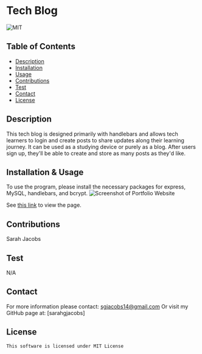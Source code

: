 # Tech Blog
![MIT](https://img.shields.io/badge/license-mit-blue)

## Table of Contents
- [Description](#description)
- [Installation](#installation)
- [Usage](#usage)
- [Contributions](#contributions)
- [Test](#test)
- [Contact](#contact)
- [License](#license)

## Description
This tech blog is designed primarily with handlebars and allows tech learners to login and create posts to share updates along their learning journey. It can be used as a studying device or purely as a blog. After users sign up, they'll be able to create and store as many posts as they'd like.

## Installation & Usage
To use the program, please install the necessary packages for express, MySQL, handlebars, and bcrypt.
![Screenshot of Portfolio Website](./assets/images/Screen%20Shot%202023-02-09%20at%209.22.03%20AM.png "Sarah Jacobs Portfolio")

See [this link]() to view the page.

## Contributions
Sarah Jacobs

## Test
N/A

## Contact
For more information please contact: [sgjacobs14@gmail.com](mailto:sgjacobs14@gmail.com)
Or visit my GitHub page at: [sarahgjacobs]

## License 
    This software is licensed under MIT License

